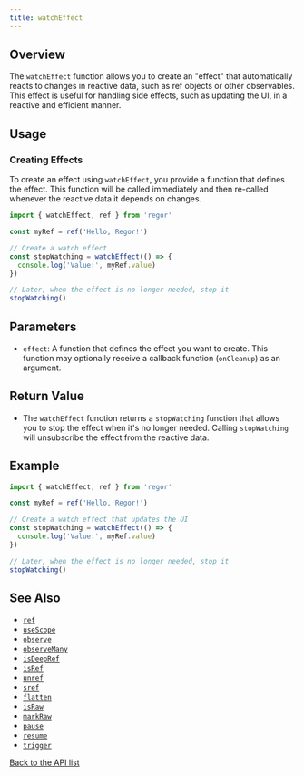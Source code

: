 ```yaml
---
title: watchEffect
---
```



## Overview

The `watchEffect` function allows you to create an "effect" that automatically reacts to changes in reactive data, such as ref objects or other observables. This effect is useful for handling side effects, such as updating the UI, in a reactive and efficient manner.

## Usage

### Creating Effects

To create an effect using `watchEffect`, you provide a function that defines the effect. This function will be called immediately and then re-called whenever the reactive data it depends on changes.

```ts
import { watchEffect, ref } from 'regor'

const myRef = ref('Hello, Regor!')

// Create a watch effect
const stopWatching = watchEffect(() => {
  console.log('Value:', myRef.value)
})

// Later, when the effect is no longer needed, stop it
stopWatching()
```

## Parameters

- `effect`: A function that defines the effect you want to create. This function may optionally receive a callback function (`onCleanup`) as an argument.

## Return Value

- The `watchEffect` function returns a `stopWatching` function that allows you to stop the effect when it's no longer needed. Calling `stopWatching` will unsubscribe the effect from the reactive data.

## Example

```ts
import { watchEffect, ref } from 'regor'

const myRef = ref('Hello, Regor!')

// Create a watch effect that updates the UI
const stopWatching = watchEffect(() => {
  console.log('Value:', myRef.value)
})

// Later, when the effect is no longer needed, stop it
stopWatching()
```

## See Also

- [`ref`](/api/ref)
- [`useScope`](/api/useScope)
- [`observe`](/api/observe)
- [`observeMany`](/api/observeMany)
- [`isDeepRef`](/api/isDeepRef)
- [`isRef`](/api/isRef)
- [`unref`](/api/unref)
- [`sref`](/api/sref)
- [`flatten`](/api/flatten)
- [`isRaw`](/api/isRaw)
- [`markRaw`](/api/markRaw)
- [`pause`](/api/pause)
- [`resume`](/api/resume)
- [`trigger`](/api/trigger)

[Back to the API list](/api/regor-api)
